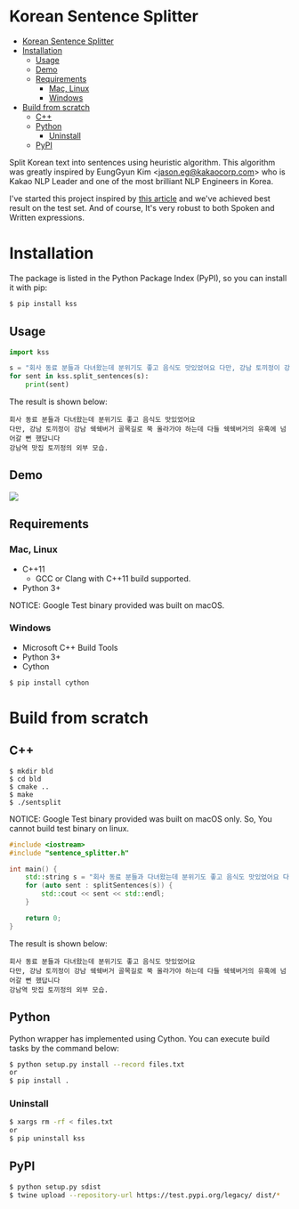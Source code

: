 # Korean Sentence Splitter

<!-- TOC -->

- [Korean Sentence Splitter](#korean-sentence-splitter)
- [Installation](#installation)
    - [Usage](#usage)
    - [Demo](#demo)
    - [Requirements](#requirements)
        - [Mac, Linux](#mac-linux)
        - [Windows](#windows)
- [Build from scratch](#build-from-scratch)
    - [C++](#c)
    - [Python](#python)
        - [Uninstall](#uninstall)
    - [PyPI](#pypi)

<!-- /TOC -->

Split Korean text into sentences using heuristic algorithm. This algorithm was greatly inspired by EungGyun Kim <<jason.eg@kakaocorp.com>> who is Kakao NLP Leader and one of the most brilliant NLP Engineers in Korea.

I've started this project inspired by [this article](http://semantics.kr/%ED%95%9C%EA%B5%AD%EC%96%B4-%ED%98%95%ED%83%9C%EC%86%8C-%EB%B6%84%EC%84%9D%EA%B8%B0-%EB%B3%84-%EB%AC%B8%EC%9E%A5-%EB%B6%84%EB%A6%AC-%EC%84%B1%EB%8A%A5%EB%B9%84%EA%B5%90/) and we've achieved best result on the test set. And of course, It's very robust to both Spoken and Written expressions.

# Installation
The package is listed in the Python Package Index (PyPI), so you can install it with pip:

```bash
$ pip install kss
```

## Usage
```python
import kss

s = "회사 동료 분들과 다녀왔는데 분위기도 좋고 음식도 맛있었어요 다만, 강남 토끼정이 강남 쉑쉑버거 골목길로 쭉 올라가야 하는데 다들 쉑쉑버거의 유혹에 넘어갈 뻔 했답니다 강남역 맛집 토끼정의 외부 모습."
for sent in kss.split_sentences(s):
    print(sent)
```

The result is shown below:
```
회사 동료 분들과 다녀왔는데 분위기도 좋고 음식도 맛있었어요
다만, 강남 토끼정이 강남 쉑쉑버거 골목길로 쭉 올라가야 하는데 다들 쉑쉑버거의 유혹에 넘어갈 뻔 했답니다
강남역 맛집 토끼정의 외부 모습.
```

## Demo
<img src="https://raw.githubusercontent.com/likejazz/korean-sentence-splitter/master/assets/screenshot.png">

## Requirements
### Mac, Linux
- C++11
    - GCC or Clang with C++11 build supported.
- Python 3+

NOTICE: Google Test binary provided was built on macOS.
### Windows
- Microsoft C++ Build Tools
- Python 3+
- Cython  
```console
$ pip install cython
```

# Build from scratch
## C++
```
$ mkdir bld
$ cd bld
$ cmake ..
$ make
$ ./sentsplit
```

NOTICE: Google Test binary provided was built on macOS only. So, You cannot build test binary on linux.

```cpp
#include <iostream>
#include "sentence_splitter.h"

int main() {
    std::string s = "회사 동료 분들과 다녀왔는데 분위기도 좋고 음식도 맛있었어요 다만, 강남 토끼정이 강남 쉑쉑버거 골목길로 쭉 올라가야 하는데 다들 쉑쉑버거의 유혹에 넘어갈 뻔 했답니다 강남역 맛집 토끼정의 외부 모습.";
    for (auto sent : splitSentences(s)) {
        std::cout << sent << std::endl;
    }

    return 0;
}
```

The result is shown below:
```
회사 동료 분들과 다녀왔는데 분위기도 좋고 음식도 맛있었어요
다만, 강남 토끼정이 강남 쉑쉑버거 골목길로 쭉 올라가야 하는데 다들 쉑쉑버거의 유혹에 넘어갈 뻔 했답니다
강남역 맛집 토끼정의 외부 모습.
```

## Python
Python wrapper has implemented using Cython. You can execute build tasks by the command below:
```bash
$ python setup.py install --record files.txt
or
$ pip install .
```

### Uninstall
```bash
$ xargs rm -rf < files.txt
or
$ pip uninstall kss
```

## PyPI
```bash
$ python setup.py sdist
$ twine upload --repository-url https://test.pypi.org/legacy/ dist/*
```
